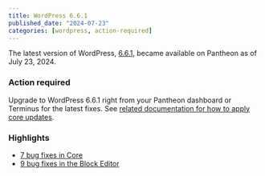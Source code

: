 ```yaml
---
title: WordPress 6.6.1 
published_date: "2024-07-23"
categories: [wordpress, action-required]
---
```


The latest version of WordPress, [6.6.1](https://wordpress.org/news/2024/07/wordpress-6-6-1-maintenance-release/), became available on Pantheon as of July 23, 2024.

### Action required
Upgrade to WordPress 6.6.1 right from your Pantheon dashboard or Terminus for the latest fixes. See [related documentation for how to apply core updates](/core-updates#apply-upstream-updates-via-the-site-dashboard).

<h3>Highlights</h3>

* [7 bug fixes in Core](https://core.trac.wordpress.org/query?status=closed&id=!61692&milestone=6.6.1&group=status&col=id&col=summary&col=owner&col=type&col=priority&col=component&col=version&col=keywords&order=priority)
* [9 bug fixes in the Block Editor](https://core.trac.wordpress.org/ticket/61692#comment:4)